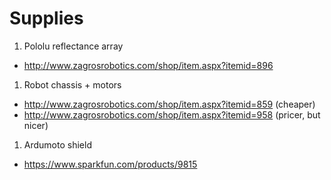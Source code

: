 # Supplies

1. Pololu reflectance array
- http://www.zagrosrobotics.com/shop/item.aspx?itemid=896
1. Robot chassis + motors
- http://www.zagrosrobotics.com/shop/item.aspx?itemid=859 (cheaper)
- http://www.zagrosrobotics.com/shop/item.aspx?itemid=958 (pricer, but nicer)
1. Ardumoto shield
- https://www.sparkfun.com/products/9815
